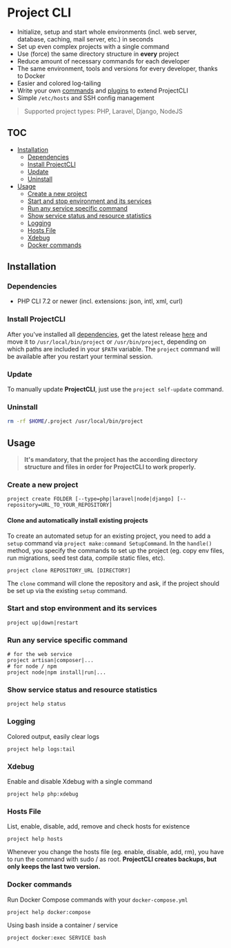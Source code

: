 # Project CLI

- Initialize, setup and start whole environments (incl. web server, database, caching, mail server,
 etc.) in seconds
- Set up even complex projects with a single command
- Use (force) the same directory structure in **every** project
- Reduce amount of necessary commands for each developer
- The same environment, tools and versions for every developer, thanks to Docker
- Easier and colored log-tailing
- Write your own [commands](https://github.com/chriha/project-cli/wiki/Commands) and
 [plugins](https://github.com/chriha/project-cli/wiki/Plugins) to extend ProjectCLI
- Simple `/etc/hosts` and SSH config management

> Supported project types: PHP, Laravel, Django, NodeJS


## TOC
- [Installation](#installation)
  - [Dependencies](#dependencies)
  - [Install ProjectCLI](#install-projectcli)
  - [Update](#update)
  - [Uninstall](#uninstall)
- [Usage](#usage)
  - [Create a new project](#create-a-new-project)
  - [Start and stop environment and its services](#start-and-stop-environment-and-its-services)
  - [Run any service specific command](#run-any-service-specific-command)
  - [Show service status and resource statistics](#show-service-status-and-resource-statistics)
  - [Logging](#logging)
  - [Hosts File](#hosts-file)
  - [Xdebug](#xdebug)
  - [Docker commands](#docker-commands)


## Installation
### Dependencies
- PHP CLI 7.2 or newer (incl. extensions: json, intl, xml, curl)


### Install ProjectCLI
After you've installed all [dependencies](#dependencies), get the latest release [here](https://github.com/chriha/project-cli/releases) and move it to `/usr/local/bin/project` or `/usr/bin/project`, depending on which paths are included in your `$PATH` variable. The `project` command will be available after you restart your terminal session.


### Update
To manually update **ProjectCLI**, just use the `project self-update` command.


### Uninstall
```bash
rm -rf $HOME/.project /usr/local/bin/project
```


## Usage
> **It's mandatory, that the project has the according directory structure and files in order for ProjectCLI to work properly.**


### Create a new project
```shell
project create FOLDER [--type=php|laravel|node|django] [--repository=URL_TO_YOUR_REPOSITORY]
```

#### Clone and automatically install existing projects
To create an automated setup for an existing project, you need to add a `setup` command via
`project make:command SetupCommand`. In the `handle()` method, you specify the commands to set up
the project (eg. copy env files, run migrations, seed test data, compile static files, etc).

```shell
project clone REPOSITORY_URL [DIRECTORY]
```
The `clone` command will clone the repository and ask, if the project should be set up via the
existing `setup` command.


### Start and stop environment and its services
```shell
project up|down|restart
```

### Run any service specific command
```shell
# for the web service
project artisan|composer|...
# for node / npm
project node|npm install|run|...
```

### Show service status and resource statistics
```shell
project help status
```

### Logging
Colored output, easily clear logs
```shell
project help logs:tail
```

### Xdebug
Enable and disable Xdebug with a single command
```
project help php:xdebug
```

### Hosts File
List, enable, disable, add, remove and check hosts for existence
```
project help hosts
```
Whenever you change the hosts file (eg. enable, disable, add, rm), you have to run the command with
sudo / as root. **ProjectCLI creates backups, but only keeps the last two version.**

### Docker commands
Run Docker Compose commands with your `docker-compose.yml`
```shell
project help docker:compose
```
Using bash inside a container / service
```shell
project docker:exec SERVICE bash
```

